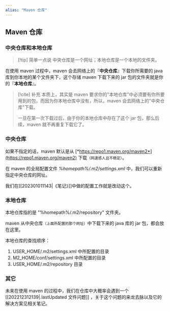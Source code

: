 ```yaml
---
alias: "Maven 仓库"
---
```


## Maven 仓库

### 中央仓库和本地仓库

> [!tip] 简单一点说
> 中央仓库是一个网址；本地仓库是一个本地的文件夹。

在使用 maven 过程中，maven 会去网络上的『**中央仓库**』下载你所需要的 java 库到你本地的某个文件夹下，这个存储 maven 下载下来的 jar 包的文件夹就是你的『**本地仓库**』。

> [!cite] 补充
> 本质上，其实是 maven 要求你的"本地仓库"中必须要有你所要用到的包，而因为你本地仓库中没有，所以，maven 会去网络上的"中央仓库"下载。
> 
> 一旦在第一次下载过后，由于你的本地仓库中存在了这个 jar 包，那么后续，maven 就不再重复下载它了。

### 中央仓库

如果不指定的话，maven 默认是从 [*https://repo1.maven.org/maven2*](https://repo1.maven.org/maven2) 下载<small>（网速感人且不稳定）</small>。

在 maven 的全局配置文件 *%homepath%/.m2/settings.xml* 中，我们可以重新指定中央仓库的网址。

我们在[[202301011143|《笔记》]]中做的配置工作就是改动这个。

### 本地仓库

本地仓库指的是 "%homepath%/.m2/repository" 文件夹。

maven 从中央仓库<small>（上面所配置的那个网址）</small>中下载下来的 java 库的 jar 包，都会放在这里。

本地仓库的查找顺序：

1. USER_HOME/.m2/settings.xml 中所配置的目录
2. M2_HOME/conf/settings.xml 中所配置的目录 
3. USER_HOME/.m2/repository 目录 

### 其它

未来在使用 maven 的过程中，我们在仓库中大概率会遇到一个 [[202212312139|.lastUpdated 文件问题]] ，关于这个问题的来龙去脉以及它的解决方案见相关笔记。
